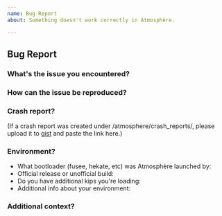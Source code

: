 ```yaml
---
name: Bug Report
about: Something doesn't work correctly in Atmosphère.

---
```


## Bug Report

### What's the issue you encountered?

### How can the issue be reproduced?

### Crash report?

(If a crash report was created under /atmosphere/crash_reports/, please upload it to 
[gist](https://gist.github.com/) and paste the link here.)

### Environment?

- What bootloader (fusee, hekate, etc) was Atmosphère launched by:
- Official release or unofficial build:
- Do you have additional kips you're loading:
- Additional info about your environment:

### Additional context?
